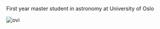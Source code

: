 First year master student in astronomy at University of Oslo

<img src="https://github-readme-stats.vercel.app/api/top-langs?username=BeccaReb&show_icons=true&locale=en&layout=compact&theme=chartreuse-dark" alt="ovi" />
